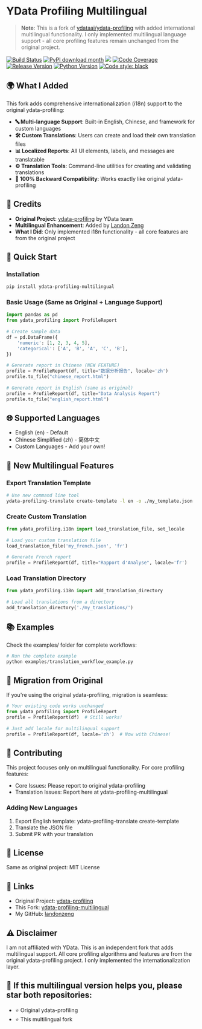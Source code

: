 # YData Profiling Multilingual
 
> **Note**: This is a fork of [ydataai/ydata-profiling](https://github.com/ydataai/ydata-profiling) with added international multilingual functionality. I only implemented multilingual language support - all core profiling features remain unchanged from the original project.

[![Build Status](https://github.com/ydataai/pandas-profiling/actions/workflows/tests.yml/badge.svg?branch=master)](https://github.com/ydataai/pandas-profiling/actions/workflows/tests.yml)
[![PyPI download month](https://img.shields.io/pypi/dm/ydata-profiling.svg)](https://pypi.python.org/pypi/ydata-profiling/)
[![](https://pepy.tech/badge/pandas-profiling)](https://pypi.org/project/ydata-profiling/)
[![Code Coverage](https://codecov.io/gh/ydataai/pandas-profiling/branch/master/graph/badge.svg?token=gMptB4YUnF)](https://codecov.io/gh/ydataai/pandas-profiling)
[![Release Version](https://img.shields.io/github/release/ydataai/pandas-profiling.svg)](https://github.com/ydataai/pandas-profiling/releases)
[![Python Version](https://img.shields.io/pypi/pyversions/ydata-profiling)](https://pypi.org/project/ydata-profiling/)
[![Code style: black](https://img.shields.io/badge/code%20style-black-000000.svg)](https://github.com/python/black)
 
## 🌍 What I Added
 
This fork adds comprehensive internationalization (i18n) support to the original ydata-profiling:
 
- **🔤 Multi-language Support**: Built-in English, Chinese, and framework for custom languages
- **🛠️ Custom Translations**: Users can create and load their own translation files
- **📊 Localized Reports**: All UI elements, labels, and messages are translatable
- **⚙️ Translation Tools**: Command-line utilities for creating and validating translations
- **🔄 100% Backward Compatibility**: Works exactly like original ydata-profiling
 
## 🙏 Credits
 
- **Original Project**: [ydata-profiling](https://github.com/ydataai/ydata-profiling) by YData team
- **Multilingual Enhancement**: Added by [Landon Zeng](https://github.com/landonzeng)
- **What I Did**: Only implemented i18n functionality - all core features are from the original project
 
## 🚀 Quick Start
 
### Installation
 
```bash
pip install ydata-profiling-multilingual
```

### Basic Usage (Same as Original + Language Support)

```python
import pandas as pd
from ydata_profiling import ProfileReport
 
# Create sample data
df = pd.DataFrame({
    'numeric': [1, 2, 3, 4, 5],
    'categorical': ['A', 'B', 'A', 'C', 'B'],
})
 
# Generate report in Chinese (NEW FEATURE)
profile = ProfileReport(df, title="数据分析报告", locale='zh')
profile.to_file("chinese_report.html")
 
# Generate report in English (same as original)
profile = ProfileReport(df, title="Data Analysis Report")
profile.to_file("english_report.html")
```
## 🌐 Supported Languages
- English (en) - Default
- Chinese Simplified (zh) - 简体中文
- Custom Languages - Add your own!

## 🔧 New Multilingual Features
### Export Translation Template

```bash
# Use new command line tool
ydata-profiling-translate create-template -l en -o ./my_template.json
```
### Create Custom Translation
```python
from ydata_profiling.i18n import load_translation_file, set_locale
 
# Load your custom translation file
load_translation_file('my_french.json', 'fr')
 
# Generate French report
profile = ProfileReport(df, title="Rapport d'Analyse", locale='fr')
```

### Load Translation Directory
```python
from ydata_profiling.i18n import add_translation_directory
 
# Load all translations from a directory
add_translation_directory('./my_translations/')
```

## 📚 Examples
Check the examples/ folder for complete workflows:
```python
# Run the complete example
python examples/translation_workflow_example.py
```

## 🔄 Migration from Original
If you're using the original ydata-profiling, migration is seamless:
```python
# Your existing code works unchanged
from ydata_profiling import ProfileReport
profile = ProfileReport(df)  # Still works!
 
# Just add locale for multilingual support
profile = ProfileReport(df, locale='zh')  # Now with Chinese!
```

## 🤝 Contributing
This project focuses only on multilingual functionality. For core profiling features:
- Core Issues: Please report to original ydata-profiling
- Translation Issues: Report here at ydata-profiling-multilingual

### Adding New Languages
1. Export English template: ydata-profiling-translate create-template
2. Translate the JSON file
3. Submit PR with your translation

## 📄 License
Same as original project: MIT License

## 🔗 Links
- Original Project: [ydata-profiling](https://github.com/ydataai/ydata-profiling)
- This Fork: [ydata-profiling-multilingual](https://github.com/landonzeng/ydata-profiling-multilingual)
- My GitHub: [landonzeng](https://github.com/landonzeng)

## ⚠️ Disclaimer
I am not affiliated with YData. This is an independent fork that adds multilingual support. All core profiling algorithms and features are from the original ydata-profiling project. I only implemented the internationalization layer.

## 🌟 If this multilingual version helps you, please star both repositories:
- ⭐ Original ydata-profiling
- ⭐ This multilingual fork